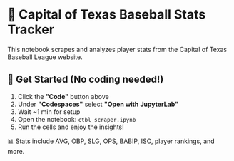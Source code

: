 # 🧢 Capital of Texas Baseball Stats Tracker

This notebook scrapes and analyzes player stats from the Capital of Texas Baseball League website.

## 🚀 Get Started (No coding needed!)

1. Click the **"Code"** button above
2. Under **"Codespaces"** select **"Open with JupyterLab"**
3. Wait ~1 min for setup
4. Open the notebook: `ctbl_scraper.ipynb`
5. Run the cells and enjoy the insights!

📊 Stats include AVG, OBP, SLG, OPS, BABIP, ISO, player rankings, and more.
